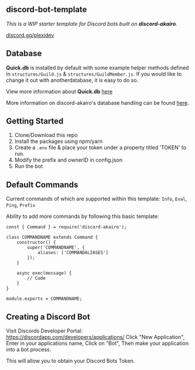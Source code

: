 ## discord-bot-template

_This is a WIP starter template for Discord bots built on **discord-akairo**._

[discord.gg/plexidev](https://discord.gg/plexidev)

## Database

**Quick.db** is installed by default with some example helper methods defined in `structures/Guild.js` & `structures/GuildMember.js`. If you would like to change it out with anotherdatabase, it is easy to do so.

View more information about **Quick.db** [here](https://quickdb.js.org)

More information on discord-akairo's database handling can be found [here](https://discord-akairo.github.io/#/docs/main/8.0.0/other/providers).

## Getting Started

1. Clone/Download this repo
2. Install the packages using npm/yarn
3. Create a `.env` file & place your token under a property titled 'TOKEN' to run.
4. Modify the prefix and ownerID in config.json
5. Run the bot

## Default Commands

Current commands of which are supported within this template: 
`Info`, `Eval`, `Ping`, `Prefix`

Ability to add more commands by following this basic template:
```
const { Command } = require('discord-akairo');

class COMMANDNAME extends Command {
    constructor() {
        super('COMMANDNAME', {
            aliases: ['COMMANDALIASES']
        });
    }

    async exec(message) {
        // Code
    }
}

module.exports = COMMANDNAME;
```

## Creating a Discord Bot
 
Visit Discords Developer Portal: https://discordapp.com/developers/applications/
Click "New Application", 
Enter in your applications name, 
Click on "Bot", 
Then make your application into a bot process.

This will allow you to obtain your Discord Bots Token.
